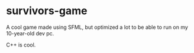 # survivors-game

A cool game made using SFML, but optimized a lot to be able to run on my 10-year-old dev pc.

C++ is cool.
